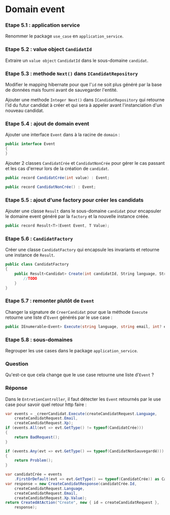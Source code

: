 # Domain event

### Etape 5.1 : application service

Renommer le package `use_case` en `application_service`.

### Etape 5.2 : value object `CandidatId`

Extraire un `value object` `CandidatId` dans le sous-domaine `candidat`.

### Etape 5.3 : methode `Next()` dans `ICandidatRepository`

Modifier le mapping hibernate pour que l'`id` ne soit plus généré par la base de données mais fourni avant de
sauvegarder l'entité.

Ajouter une methode `Integer Next()` dans `ICandidatRepository` qui retourne l'id du futur candidat à créer et qui sera à
appeler avant l'instanciation d'un nouveau candidat.

### Etape 5.4 : ajout de domain event

Ajouter une interface `Event` dans à la racine de `domain` :

````C#
public interface Event
{
}
````

Ajouter 2 classes `CandidatCrée` et `CandidatNonCrée` pour gérer le cas passant et les cas d'erreur lors de la création
de `candidat`.

```C#
public record CandidatCrée(int value) : Event;

public record CandidatNonCrée() : Event;
```

### Etape 5.5 : ajout d'une factory pour créer les candidats

Ajouter une classe `Result` dans le sous-domaine `candidat` pour encapsuler le domaine event généré par la `factory` et
la nouvelle instance créée.

```C#
public record Result<T>(Event Event, T Value);
```

### Etape 5.6 : `CandidatFactory`

Créer une classe `CandidatFactory` qui encapsule les invariants et retourne une instance de `Result`.

```C#
public class CandidatFactory
{
    public Result<Candidat> Create(int candidatId, String language, String email, int? experienceEnAnnees) {
        //TODO
    }
}
```

### Etape 5.7 : remonter plutôt de `Event`

Changer la signature de `CreerCandidat` pour que la méthode `Execute` retourne une liste d'`Event` générés par le use
case :

```C#
public IEnumerable<Event> Execute(string language, string email, int? experienceEnAnnees)
```

### Etape 5.8 : sous-domaines

Regrouper les use cases dans le package `application_service`.

### Question

Qu'est-ce que cela change que le use case retourne une liste d'`Event` ?

### Réponse

Dans le `EntretienController`, il faut détecter les `Event` retournés par le use case pour savoir quel retour http
faire :

```C#
var events = _creerCandidat.Execute(createCandidatRequest.Language,
    createCandidatRequest.Email,
    createCandidatRequest.Xp);
if (events.All(evt => evt.GetType() != typeof(CandidatCrée)))
{
    return BadRequest();
}

if (events.Any(evt => evt.GetType() == typeof(CandidatNonSauvegardé)))
{
    return Problem();
}

var candidatCrée = events
    .FirstOrDefault(evt => evt.GetType() == typeof(CandidatCrée)) as CandidatCrée;
var response = new CreateCandidatResponse(candidatCrée.Id,
    createCandidatRequest.Language,
    createCandidatRequest.Email,
    createCandidatRequest.Xp.Value);
return CreatedAtAction("Create", new { id = createCandidatRequest },
    response);
```
